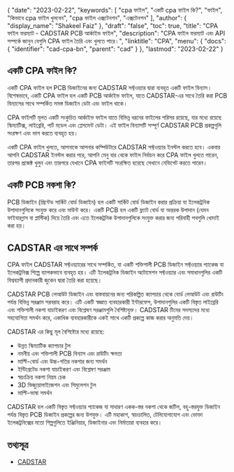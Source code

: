 {
  "date": "2023-02-22",
  "keywords": [
"cpa ফাইল",
"একটি cpa ফাইল কি?",
"ফাইল",
"কিভাবে cpa ফাইল খুলবেন",
"cpa ফাইল এক্সটেনশন",
"এক্সটেনশন"
],
  "author": {
    "display_name": "Shakeel Faiz"
},
  "draft": "false",
  "toc": true,
  "title": "CPA ফাইল ফরম্যাট - CADSTAR PCB আর্কাইভ ফাইল",
  "description": "CPA ফাইল ফরম্যাট এবং API সম্পর্কে জানুন যেগুলি CPA ফাইল তৈরি এবং খুলতে পারে।",
  "linktitle": "CPA",
  "menu": {
    "docs": {
      "identifier": "cad-cpa-bn",
      "parent": "cad"
}
},
  "lastmod": "2023-02-22"
}

## একটি CPA ফাইল কি?

একটি CPA ফাইল হল PCB ডিজাইনের জন্য CADSTAR সফ্টওয়্যার দ্বারা ব্যবহৃত একটি ফাইল বিন্যাস। বিশেষভাবে, একটি CPA ফাইল হল একটি PCB আর্কাইভ ফাইল, যাতে CADSTAR-এর সাথে তৈরি করা PCB বিন্যাসের সাথে সম্পর্কিত সমস্ত ডিজাইন ডেটা এবং ফাইল থাকে।

CPA ফাইলটি মূলত একটি সংকুচিত আর্কাইভ ফাইল যাতে বিভিন্ন ধরনের ফাইলের পরিসর রয়েছে, যার মধ্যে রয়েছে স্কিম্যাটিক্স, লাইব্রেরি, পার্ট মডেল এবং প্লেসমেন্ট ডেটা। এই ফাইল বিন্যাসটি সম্পূর্ণ CADSTAR PCB প্রকল্পগুলি সংরক্ষণ এবং ভাগ করতে ব্যবহৃত হয়।

একটি CPA ফাইল খুলতে, আপনাকে আপনার কম্পিউটারে CADSTAR সফ্টওয়্যার ইনস্টল করতে হবে। একবার আপনি CADSTAR ইনস্টল করার পরে, আপনি মেনু বার থেকে ফাইল নির্বাচন করে CPA ফাইল খুলতে পারেন, তারপর প্রজেক্ট খুলুন এবং তারপরে যেখানে CPA ফাইলটি সংরক্ষিত হয়েছে সেখানে নেভিগেট করতে পারেন।

## একটি PCB নকশা কি?

PCB ডিজাইন (প্রিন্টেড সার্কিট বোর্ড ডিজাইন) হল একটি সার্কিট বোর্ড ডিজাইন করার প্রক্রিয়া যা ইলেকট্রনিক উপাদানগুলিকে সংযুক্ত করে এবং মাউন্ট করে। একটি PCB হল একটি ফ্ল্যাট বোর্ড যা অন্তরক উপাদান (যেমন ফাইবারগ্লাস বা প্লাস্টিক) দিয়ে তৈরি এবং এতে ইলেকট্রনিক উপাদানগুলিকে সংযুক্ত করার জন্য পরিবাহী পথগুলি খোদাই করা হয়।

## CADSTAR এর সাথে সম্পর্ক

CPA ফাইল CADSTAR সফ্টওয়্যারের সাথে সম্পর্কিত, যা একটি শক্তিশালী PCB ডিজাইন সফ্টওয়্যার প্যাকেজ যা ইলেকট্রনিক্স শিল্পে ব্যাপকভাবে ব্যবহৃত হয়। এটি ইলেকট্রনিক ডিজাইন অটোমেশন সফ্টওয়্যার এবং সমাধানগুলির একটি বিশ্বব্যাপী প্রদানকারী জুকেন দ্বারা তৈরি করা হয়েছে।

CADSTAR PCB লেআউট ডিজাইন এবং বাস্তবায়নের জন্য পরিকল্পিত ক্যাপচার থেকে বোর্ড লেআউট এবং রাউটিং পর্যন্ত বিভিন্ন সরঞ্জাম সরবরাহ করে। এটি একটি স্বজ্ঞাত ব্যবহারকারী ইন্টারফেস, উপাদানগুলির একটি বিস্তৃত লাইব্রেরি এবং শক্তিশালী নকশা যাচাইকরণ এবং বিশ্লেষণ সরঞ্জামগুলি বৈশিষ্ট্যযুক্ত। CADSTAR টিমের সদস্যদের মধ্যে সহযোগিতা সমর্থন করে, একাধিক ব্যবহারকারীকে একই সাথে একটি প্রকল্পে কাজ করার অনুমতি দেয়।

CADSTAR এর কিছু মূল বৈশিষ্ট্যের মধ্যে রয়েছে:

- উন্নত স্কিম্যাটিক ক্যাপচার টুল
- নমনীয় এবং শক্তিশালী PCB বিন্যাস এবং রাউটিং ক্ষমতা
- মাল্টি-বোর্ড এবং উচ্চ-গতির নকশার জন্য সমর্থন
- ইন্টিগ্রেটেড নকশা যাচাইকরণ এবং বিশ্লেষণ সরঞ্জাম
- স্বয়ংক্রিয় নকশা নিয়ম চেক
- 3D ভিজ্যুয়ালাইজেশন এবং সিমুলেশন টুল
- মাল্টি-ভাষা সমর্থন

CADSTAR হল একটি বিস্তৃত সফ্টওয়্যার প্যাকেজ যা সাধারণ একক-স্তর নকশা থেকে জটিল, বহু-স্তরযুক্ত ডিজাইন পর্যন্ত বিস্তৃত PCB ডিজাইন প্রকল্পের জন্য উপযুক্ত। এটি মহাকাশ, স্বয়ংচালিত, টেলিযোগাযোগ এবং ভোক্তা ইলেকট্রনিক্সের মতো শিল্পগুলিতে ইঞ্জিনিয়ার, ডিজাইনার এবং নির্মাতারা ব্যবহার করে।

## তথ্যসূত্র
* [CADSTAR](https://en.wikipedia.org/wiki/CADSTAR)
